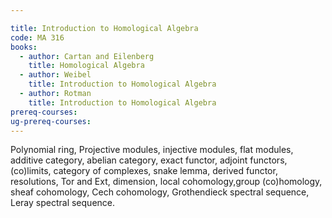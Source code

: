 ```yaml
---

title: Introduction to Homological Algebra
code: MA 316
books:
  - author: Cartan and Eilenberg
    title: Homological Algebra
  - author: Weibel
    title: Introduction to Homological Algebra
  - author: Rotman
    title: Introduction to Homological Algebra
prereq-courses: 
ug-prereq-courses: 
---
```



Polynomial ring, Projective modules, injective modules, flat modules, additive category, abelian
category, exact functor, adjoint functors, (co)limits, category of complexes, snake lemma, derived
functor, resolutions, Tor and Ext, dimension, local cohomology,group (co)homology, sheaf
cohomology, Cech cohomology, Grothendieck spectral sequence, Leray spectral sequence.

